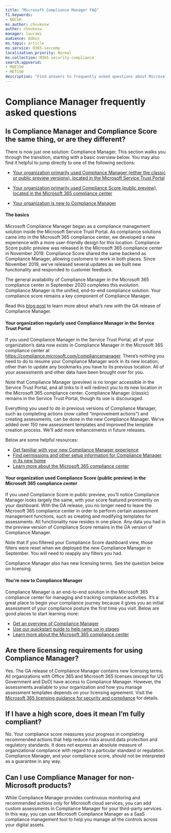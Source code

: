 ```yaml
---
title: "Microsoft Compliance Manager FAQ"
f1.keywords:
- NOCSH
ms.author: chvukosw
author: chvukosw
manager: laurawi
audience: Admin
ms.topic: article
ms.service: O365-seccomp
localization_priority: Normal
ms.collection: M365-security-compliance
search.appverid: 
- MOE150
- MET150
description: "Find answers to frequently asked questions about Microsoft Compliance Manager, which helps organizations simplify and automate risk assessments."
---
```


# Compliance Manager frequently asked questions

## Is Compliance Manager and Compliance Score the same thing, or are they different?

There is now just one solution: Compliance Manager. This section walks you through the transition, starting with a basic overview below. You may also find it helpful to jump directly to one of the following sections:

- [Your organization primarily used Compliance Manager (either the classic or public preview versions), located in the Microsoft Service Trust Portal](#your-organization-regularly-used-compliance-manager-in-the-service-trust-portal)

- [Your organization primarily used Compliance Score (public preview), located in the Microsoft 365 compliance center](#your-organization-used-compliance-score-public-preview-in-the-microsoft-365-compliance-center)

- [Your organization is new to Compliance Manager](#youre-new-to-compliance-manager
)
#### The basics

Microsoft Compliance Manager began as a compliance management solution inside the Microsoft Service Trust Portal.  As compliance solutions came into in the Microsoft 365 compliance center, we developed a new experience with a more user-friendly design for this location. Compliance Score public preview was released in the Microsoft 365 compliance center in November 2019. Compliance Score shared the same backend as Compliance Manager, allowing customers to work in both places. Since November 2019, we’ve released several updates as we built new functionality and responded to customer feedback.

The general availability of Compliance Manager in the Microsoft 365 compliance center in September 2020 completes this evolution. Compliance Manager is the unified, end-to-end compliance solution. Your compliance score remains a key component of Compliance Manager.

Read this [blog post](https://aka.ms/compliancemanager/GAblog) to learn more about what’s new with the GA release of Compliance Manager.

#### Your organization regularly used Compliance Manager in the Service Trust Portal

If you used Compliance Manager in the Service Trust Portal, all of your organization’s data now exists in Compliance Manager in the Microsoft 365 compliance center at https://compliance.microsoft.com/compliancemanager. There’s nothing you need to do to resume your Compliance Manager work in its new location, other than to update any bookmarks you have to its previous location. All of your assessments and other data have been brought over for you.

Note that Compliance Manager (preview) is no longer accessible in the Service Trust Portal, and all links to it will redirect you to its new location in the Microsoft 365 compliance center. Compliance Manager (classic) remains in the Service Trust Portal, though its use is discouraged.

Everything you used to do in previous versions of Compliance Manager, such as completing actions (now called “improvement actions”) and creating assessments, can be done in the new Compliance Manager. We’ve added over 150 new assessment templates and improved the template creation process. We'll add more enhancements in future releases.

Below are some helpful resources:

- [Get familiar with your new Compliance Manager experience](compliance-manager-setup.md#understand-the-compliance-manager-dashboard)
- [Find permissions and other setup information for Compliance Manager in its new home](compliance-manager-setup.md#who-can-access-compliance-manager)
- [Learn more about the Microsoft 365 compliance center](microsoft-365-compliance-center.md)

#### Your organization used Compliance Score (public preview) in the Microsoft 365 compliance center

If you used Compliance Score in public preview, you’ll notice Compliance Manager looks largely the same, with your score featured prominently on your dashboard. With the GA release, you no longer need to leave the Microsoft 365 compliance center in order to perform certain assessment management functions, such as creating and modifying templates for assessments. All functionality now resides in one place. Any data you had in the preview version of Compliance Score remains in the GA version of Compliance Manager.

Note that if you filtered your Compliance Score dashboard view, those filters were reset when we deployed the new Compliance Manager in September. You will need to reapply any filters you had.

Compliance Manager also has new licensing terms. See the question below on licensing.

#### You're new to Compliance Manager

Compliance Manager is an end-to-end solution in the Microsoft 365 compliance center for managing and tracking compliance activities. It’s a great place to begin your compliance journey because it gives you an initial assessment of your compliance posture the first time you visit. Below are good places to start learning more:

- [Get an overview of Compliance Manager](compliance-manager.md)
- [Use our quickstart guide to help ramp up in stages](compliance-manager-quickstart.md)
- [Learn more about the Microsoft 365 compliance center](microsoft-365-compliance-center.md)

## Are there licensing requirements for using Compliance Manager?

Yes. The GA release of Compliance Manager contains new licensing terms. All organizations with Office 365 and Microsoft 365 licenses (except for US Government and DoD) have access to Compliance Manager. However, the assessments available to your organization and how you manage assessment templates depends on your licensing agreement. Visit the [Microsoft 365 licensing guidance for security and compliance](https://go.microsoft.com/fwlink/?linkid=2132371) for details.

## If I have a high score, does it mean I’m fully compliant?

No. Your compliance score measures your progress in completing recommended actions that help reduce risks around data protection and regulatory standards. It does not express an absolute measure of organizational compliance with regard to a particular standard or regulation. Compliance Manager, and your compliance score, should not be interpreted as a guarantee in any way.

## Can I use Compliance Manager for non-Microsoft products?

While Compliance Manager provides continuous monitoring and recommended actions only for Microsoft cloud services, you can add custom assessments in Compliance Manager for your third-party services. In this way, you can use Microsoft Compliance Manager as a SaaS compliance management tool to help you manage all the controls across your digital assets.